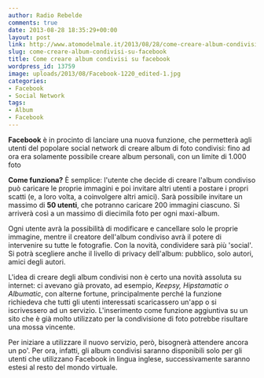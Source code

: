 ```yaml
---
author: Radio Rebelde
comments: true
date: 2013-08-28 18:35:29+00:00
layout: post
link: http://www.atomodelmale.it/2013/08/28/come-creare-album-condivisi-su-facebook/
slug: come-creare-album-condivisi-su-facebook
title: Come creare album condivisi su facebook
wordpress_id: 13759
image: uploads/2013/08/Facebook-1220_edited-1.jpg
categories:
- Facebook
- Social Network
tags:
- Album
- Facebook
---
```


**Facebook** è in procinto di lanciare una nuova funzione, che permetterà agli utenti del popolare social network di creare album di foto condivisi: fino ad ora era solamente possibile creare album personali, con un limite di 1.000 foto

**Come funziona?** È semplice: l'utente che decide di creare l'album condiviso può caricare le proprie immagini e poi invitare altri utenti a postare i propri scatti (e, a loro volta, a coinvolgere altri amici). Sarà possibile invitare un massimo di **50 utenti**, che potranno caricare 200 immagini ciascuno. Si arriverà così a un massimo di diecimila foto per ogni maxi-album.

Ogni utente avrà la possibilità di modificare e cancellare solo le proprie immagine, mentre il creatore dell'album condiviso avrà il potere di intervenire su tutte le fotografie. Con la novità, condividere sarà più 'social'. Si potrà scegliere anche il livello di privacy dell'album: pubblico, solo autori, amici degli autori.

L'idea di creare degli album condivisi non è certo una novità assoluta su internet: ci avevano già provato, ad esempio, _Keepsy, Hipstamatic o Albumatic_, con alterne fortune, principalmente perché la funzione richiedeva che tutti gli utenti interessati scaricassero un'app o si iscrivessero ad un servizio. L'inserimento come funzione aggiuntiva su un sito che è già molto utilizzato per la condivisione di foto potrebbe risultare una mossa vincente.

Per iniziare a utilizzare il nuovo servizio, però, bisognerà attendere ancora un po'. Per ora, infatti, gli album condivisi saranno disponibili solo per gli utenti che utilizzano Facebook in lingua inglese, successivamente saranno estesi al resto del mondo virtuale.
